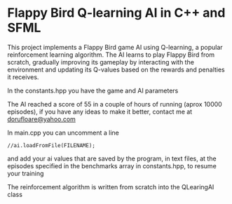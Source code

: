 # Flappy Bird Q-learning AI in C++ and SFML

This project implements a Flappy Bird game AI using Q-learning, a popular reinforcement learning algorithm. The AI learns to play Flappy Bird from scratch, gradually improving its gameplay by interacting with the environment and updating its Q-values based on the rewards and penalties it receives.

In the constants.hpp you have the game and AI parameters

The AI reached a score of 55 in a couple of hours of running (aprox 10000 episodes), if you have any ideas to make it better, contact me at dorufloare@yahoo.com

In main.cpp you can uncomment a line

```
//ai.loadFromFile(FILENAME); 
```

and add your ai values that are saved by the program, in text files, at the episodes specified in the benchmarks array in constants.hpp, to resume your training

The reinforcement algorithm is written from scratch into the QLearingAI class
